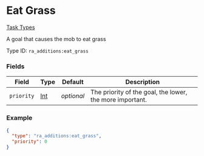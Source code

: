# Eat Grass
[Task Types](../task_types.md)

A goal that causes the mob to eat grass

Type ID: `ra_additions:eat_grass`
### Fields
 | Field | Type | Default | Description | 
|---|---|---|---|
 | `priority` | [Int](../data_types/int.md) | _optional_ | The priority of the goal, the lower, the more important. | 

### Example
```json
{
  "type": "ra_additions:eat_grass",
  "priority": 0
}
```

